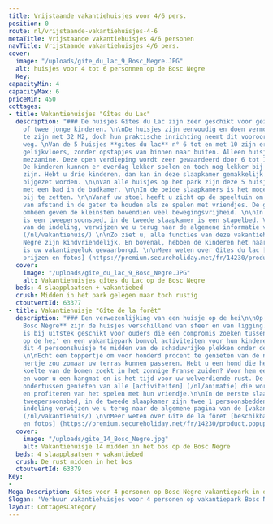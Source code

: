 ```yaml
---
title: Vrijstaande vakantiehuisjes voor 4/6 pers.
position: 0
route: nl/vrijstaande-vakantiehuisjes-4-6
metaTitle: Vrijstaande vakantiehuisjes 4/6 personen
navTitle: Vrijstaande vakantiehuisjes 4/6 pers.
cover:
  image: "/uploads/gite_du_lac_9_Bosc_Negre.JPG"
  alt: huisjes voor 4 tot 6 personnen op de Bosc Negre
  Key: 
capacityMin: 4
capacityMax: 6
priceMin: 450
cottages:
- title: Vakantiehuisjes "Gîtes du Lac"
  description: "### De huisjes Gîtes du Lac zijn zeer geschikt voor gezinnen met één
    of twee jonge kinderen. \n\nDe huisjes zijn eenvoudig en doen vermoeden klein
    te zijn met 32 M2, doch hun praktische inrichting neemt dit vooroordeel meteen
    weg. \nVan de 5 huisjes **gites du lac** n° 6 tot en met 10 zijn er 4 huisjes
    gelijkvloers, zonder opstapjes van binnen naar buiten. Alleen huisje 7 heeft een
    mezzanine. Deze open verdieping wordt zeer gewaardeerd door 6 tot 12 jarigen.
    De kinderen kunnen er overdag lekker spelen en toch nog lekker bij u in de buurt
    zijn. Hebt u drie kinderen, dan kan in deze slaapkamer gemakkelijk een derde bed
    bijgezet worden. \n\nVan alle huisjes op het park zijn deze 5 huisjes de enige
    met een bad in de badkamer. \n\nIn de beide slaapkamers is het mogelijk een campingbedje
    bij te zetten. \n\nVanaf uw stoel heeft u zicht op de speeltuin om de kinderen
    van afstand in de gaten te houden als ze spelen met vriendjes. De grasvelden er
    omheen geven de kleinsten bovendien veel bewegingsvrijheid. \n\nIn de eerste slaapkamer
    is een tweepersoonsbed, in de tweede slaapkamer is een stapelbed. Voor de rest
    van de indeling, verwijzen we u terug naar de algemene informatie van de [vakantiehuisjes]
    (/nl/vakantiehuis/) \n\nZo ziet u, alle functies van deze vakantiehuisjes op Bosc
    Nègre zijn kindvriendelijk. En bovenal, hebben de kinderen het naar de zin? dan
    is uw vakantiegeluk gewaarborgd. \n\nMeer weten over Gites du lac [beschikbaarheid,
    prijzen en fotos] (https://premium.secureholiday.net/fr/14230/product.popup?idProduct=63377)"
  cover:
    image: "/uploads/gite_du_lac_9_Bosc_Negre.JPG"
    alt: Vakantiehuisjes gîtes du Lac op de Bosc Negre
  beds: 4 slaapplaatsen + vakantiebed
  crush: Midden in het park gelegen maar toch rustig
  ctoutvertId: 63377
- title: Vakantiehuisje "Gîte de la forêt"
  description: "### Een verwezenlijking van een huisje op de hei\n\nOp **vakantiepark
    Bosc Nègre** zijn de huisjes verschillend van sfeer en van ligging. Dit boshuisje
    is bij uitstek geschikt voor ouders die een compromis zoeken tussen een 'hutje
    op de hei' en een vakantiepark bomvol activiteiten voor hun kinderen. Geniet van
    dit 4 persoonshuisje te midden van de schaduwrijke plekken onder de eikenbomen.
    \n\nEcht een toppertje om voor honderd procent te genieten van de natuur. Een
    hertje zou zomaar uw terras kunnen passeren. Hebt u een hond die het liefst de
    koelte van de bomen zoekt in het zonnige Franse zuiden? Voor hem een lange lijn
    en voor u een hangmat en is het tijd voor uw welverdiende rust. De kinderen zullen
    ondertussen genieten van alle [activiteiten] (/nl/animatie) die worden aangeboden
    en profiteren van het spelen met hun vriendje.\n\nIn de eerste slaapkamer is een
    tweepersoonsbed, in de tweede slaapkamer zijn twee 1 persoonsbedden. Voor de overige
    indeling verwijzen we u terug naar de algemene pagina van de [vakantiehuisjes]
    (/nl/vakantiehuis/) \n\nMeer weten over Gite de la fôret [beschikbaarheid, tarieven
    en fotos] (https://premium.secureholiday.net/fr/14230/product.popup?idProduct=63379)"
  cover:
    image: "/uploads/gite_14_Bosc_Negre.jpg"
    alt: Vakantiehuisje 14 midden in het bos op de Bosc Negre
  beds: 4 slaapplaatsen + vakantiebed
  crush: De rust midden in het bos
  ctoutvertId: 63379
Key:
- 
Mega Description: Gites voor 4 personen op Bosc Nègre vakantiepark in de Dordogne
Slogan: 'Verhuur vakantiehuisjes voor 4 personen op vakantiepark Bosc Nègre '
layout: CottagesCategory
---
```


